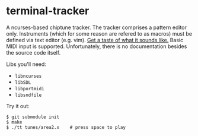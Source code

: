 terminal-tracker
================

A ncurses-based chiptune tracker.
The tracker comprises a pattern editor only.
Instruments (which for some reason are refered to as macros) must be defined via text editor (e.g. vim).
[Get a taste of what it sounds like.](https://soundcloud.com/daniel-langner-150098802/r-type-leo-area-2)
Basic MIDI input is supported.
Unfortunately, there is no documentation besides the source code itself.

Libs you'll need:
- `libncurses`
- `libSDL`
- `libportmidi`
- `libsndfile`

Try it out:

	$ git submodule init
	$ make
	$ ./tt tunes/area2.x	# press space to play
